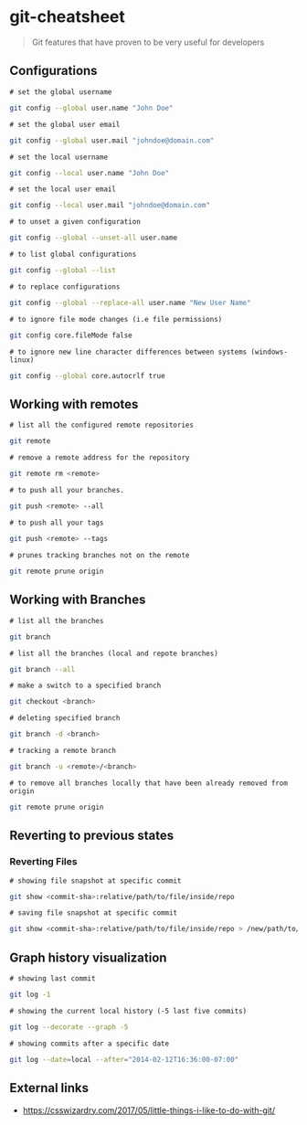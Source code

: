 # git-cheatsheet
> Git features that have proven to be very useful for developers

## Configurations

`# set the global username`

```bash
git config --global user.name "John Doe"
```

`# set the global user email`

```bash
git config --global user.mail "johndoe@domain.com"
```

`# set the local username`

```bash
git config --local user.name "John Doe"
```

`# set the local user email`

```bash
git config --local user.mail "johndoe@domain.com"
```

`# to unset a given configuration`

```bash
git config --global --unset-all user.name

```

`# to list global configurations`

```bash
git config --global --list
```

`# to replace configurations`

```bash
git config --global --replace-all user.name "New User Name"
```

`# to ignore file mode changes (i.e file permissions)`

```bash
git config core.fileMode false
```

`# to ignore new line character differences between systems (windows-linux)`

```bash
git config --global core.autocrlf true
```

## Working with remotes

`# list all the configured remote repositories`

```bash
git remote
```

`# remove a remote address for the repository`

```bash
git remote rm <remote>
```

`# to push all your branches.`

```bash
git push <remote> --all
```

`# to push all your tags`

```bash
git push <remote> --tags
```

`# prunes tracking branches not on the remote`

```bash
git remote prune origin
```

## Working with Branches

`# list all the branches`

```bash
git branch
```

`# list all the branches (local and repote branches)`

```bash
git branch --all
```

`# make a switch to a specified branch`

```bash
git checkout <branch>
```

`# deleting specified branch`

```bash
git branch -d <branch>
```

`# tracking a remote branch`

```bash
git branch -u <remote>/<branch>
```

`# to remove all branches locally that have been already removed from origin`

```bash
git remote prune origin
```

## Reverting to previous states

### Reverting Files

`# showing file snapshot at specific commit`

```bash
git show <commit-sha>:relative/path/to/file/inside/repo
```

`# saving file snapshot at specific commit`

```bash
git show <commit-sha>:relative/path/to/file/inside/repo > /new/path/to/file/content/at/selected/commit
```

## Graph history visualization

`# showing last commit`

```bash
git log -1 
```

`# showing the current local history (-5 last five commits)`

```bash
git log --decorate --graph -5
```

`# showing commits after a specific date`

```bash
git log --date=local --after="2014-02-12T16:36:00-07:00"
```

## External links

* https://csswizardry.com/2017/05/little-things-i-like-to-do-with-git/
